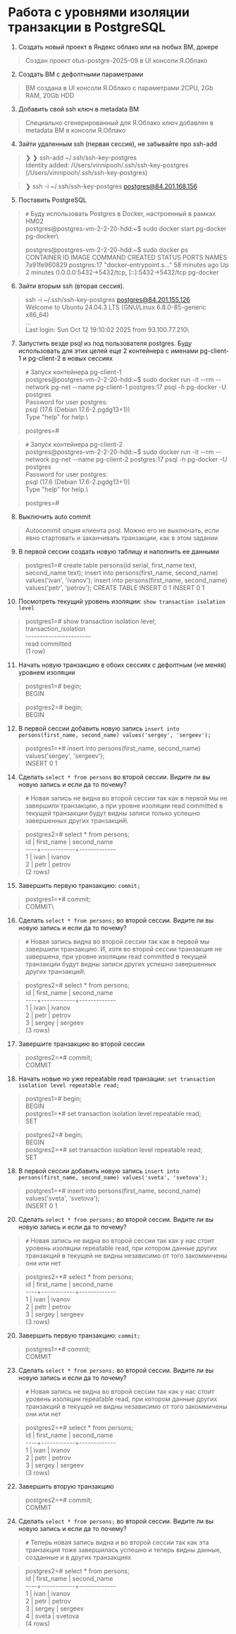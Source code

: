 # Работа с уровнями изоляции транзакции в PostgreSQL

1. Cоздать новый проект в Яндекс облако или на любых ВМ, докере

> Создан проект otus-postgre-2025-09 в UI консоли Я.Облако

2. Создать ВМ с дефолтными параметрами

> ВМ cоздана в UI консоли Я.Облако с параметрами 2CPU, 2Gb RAM, 20Gb HDD

3. Добавить свой ssh ключ в metadata ВМ

> Специально сгенерированный для Я.Облако ключ добавлен в metadata ВМ в консоли Я.Облако 
   
4. Зайти удаленным ssh (первая сессия), не забывайте про ssh-add

> ❯ ❯ ssh-add ~/.ssh/ssh-key-postgres\
> Identity added: /Users/vinnipooh/.ssh/ssh-key-postgres (/Users/vinnipooh/.ssh/ssh-key-postgres)

> ❯ ssh -i ~/.ssh/ssh-key-postgres postgres@84.201.168.156

5. Поставить PostgreSQL

> ``#`` Буду использовать Postgres в Docker, настроенный в рамках HM02\
> postgres@postgres-vm-2-2-20-hdd:~$ sudo docker start pg-docker\
> pg-docker\
> 
> postgres@postgres-vm-2-2-20-hdd:~$ sudo docker ps\
CONTAINER ID   IMAGE         COMMAND                  CREATED          STATUS         PORTS                                         NAMES
7a91fe960829   postgres:17   "docker-entrypoint.s…"   58 minutes ago   Up 2 minutes   0.0.0.0:5432->5432/tcp, [::]:5432->5432/tcp   pg-docker

6. Зайти вторым ssh (вторая сессия).

> ssh -i ~/.ssh/ssh-key-postgres postgres@84.201.155.126\
>   Welcome to Ubuntu 24.04.3 LTS (GNU/Linux 6.8.0-85-generic x86_64)\
>   ...\
> Last login: Sun Oct 12 19:10:02 2025 from 93.100.77.210\

7. Запустить везде psql из под пользователя postgres. Буду использовать для этих целей еще 2 контейнера с именами pg-client-1 и pg-client-2 в новых сессиях

> ``#`` Запуск контейнера pg-client-1\
> postgres@postgres-vm-2-2-20-hdd:~$ sudo docker run -it --rm --network pg-net --name pg-client-1 postgres:17 psql -h pg-docker -U postgres\
> Password for user postgres:\
> psql (17.6 (Debian 17.6-2.pgdg13+1))\
>Type "help" for help.\
>
>postgres=#

> ``#`` Запуск контейнера pg-client-2\
> postgres@postgres-vm-2-2-20-hdd:~$ sudo docker run -it --rm --network pg-net --name pg-client-2 postgres:17 psql -h pg-docker -U postgres\
> Password for user postgres:\
> psql (17.6 (Debian 17.6-2.pgdg13+1))\
>Type "help" for help.\
>
>postgres=#

8. Выключить auto commit

> Autocommit опция клиента psql. Можно его не выключать, если явно стартовать и заканчивать транзакции, как в этом задании

9. В первой сессии создать новую таблицу и наполнить ее данными

> postgres1=# create table persons(id serial, first_name text, second_name text); insert into persons(first_name, second_name) values('ivan', 'ivanov'); insert into persons(first_name, second_name) values('petr', 'petrov');
CREATE TABLE
INSERT 0 1
INSERT 0 1

10. Посмотреть текущий уровень изоляции: `show transaction isolation level`

> postgres1=# show transaction isolation level;\
> transaction_isolation\
> -----------------------\
> read committed\
> (1 row)

11. Начать новую транзакцию в обоих сессиях с дефолтным (не меняя) уровнем изоляции

> postgres1=# begin;\
> BEGIN

> postgres2=# begin;\
> BEGIN

12. В первой сессии добавить новую запись `insert into persons(first_name, second_name) values('sergey', 'sergeev');`

> postgres1=*# insert into persons(first_name, second_name) values('sergey', 'sergeev');\
> INSERT 0 1

14. Сделать `select * from persons` во второй сессии. Видите ли вы новую запись и если да то почему?

> ``#`` Новая запись не видна во второй сессии так как в первой мы не завершили транзакцию, 
> а при уровне изоляции read committed в текущей транзакции будут видны записи только успешно завершенных других транзакций\

> postgres2=# select * from persons;\
> id | first_name | second_name\
> ----+------------+-------------\
> 1 | ivan       | ivanov\
> 2 | petr       | petrov\
> (2 rows)

15. Завершить первую транзакцию: `commit;`

> postgres1=*# commit;\
> COMMIT\

16. Cделать `select * from persons;` во второй сессии. Видите ли вы новую запись и если да то почему?

> ``#`` Новая запись видна во второй сессии так как в первой мы завершили транзакцию.
> И, хотя во второй сессии транзакция не завершена, при уровне изоляции read committed 
> в текущей транзакции будут видны записи других успешно завершенных других транзакций\

> postgres2=# select * from persons;\
> id | first_name | second_name\
> ----+------------+-------------\
> 1 | ivan       | ivanov\
> 2 | petr       | petrov\
> 3 | sergey     | sergeev\
> (3 rows)

17. Завершите транзакцию во второй сессии 

> postgres2=*# commit;\
> COMMIT

18. Hачать новые но уже repeatable read транзации: `set transaction isolation level repeatable read;`

> postgres1=# begin;\
> BEGIN\
> postgres1=*# set transaction isolation level repeatable read;\
> SET

> postgres2=# begin;\
> BEGIN\
> postgres2=*# set transaction isolation level repeatable read;\
> SET

18. В первой сессии добавить новую запись `insert into persons(first_name, second_name) values('sveta', 'svetova');`

> postgres1=*# insert into persons(first_name, second_name) values('sveta', 'svetova');\
> INSERT 0 1

20. Cделать `select * from persons;` во второй сессии. Видите ли вы новую запись и если да то почему?

> ``#`` Новая запись не видна во второй сессии так как у нас стоит уровень изоляции repeatable read, 
> при котором данные других транзакций в текущей не видны независимо от того закоммичены они или нет

> postgres2=*# select * from persons;\
> id | first_name | second_name\
> ----+------------+-------------\
> 1 | ivan       | ivanov\
> 2 | petr       | petrov\
> 3 | sergey     | sergeev\
> (3 rows)

20. Завершить первую транзакцию: `commit;`

> postgres1=*# commit;\
> COMMIT

23. Cделать `select * from persons;` во второй сессии. Видите ли вы новую запись и если да то почему?

> ``#`` Новая запись не видна во второй сессии так как у нас стоит уровень изоляции repeatable read,
> при котором данные других транзакций в текущей не видны независимо от того закоммичены они или нет

> postgres2=*# select * from persons;\
> id | first_name | second_name\
> ----+------------+-------------\
> 1 | ivan       | ivanov\
> 2 | petr       | petrov\
> 3 | sergey     | sergeev\
> (3 rows)

22. Завершить вторую транзакцию

> postgres2=*# commit;\
> COMMIT

24. Сделать `select * from persons;` во второй сессии. Видите ли вы новую запись и если да то почему?

> ``#`` Теперь новая запись видна и во второй сессии так как эта транзакция тоже завершилась успешно и
> теперь видны данные, созданные и в других транзакциях

> postgres2=# select * from persons;\
> id | first_name | second_name\
> ----+------------+-------------\
> 1 | ivan       | ivanov\
> 2 | petr       | petrov\
> 3 | sergey     | sergeev\
> 4 | sveta      | svetova\
> (4 rows)
